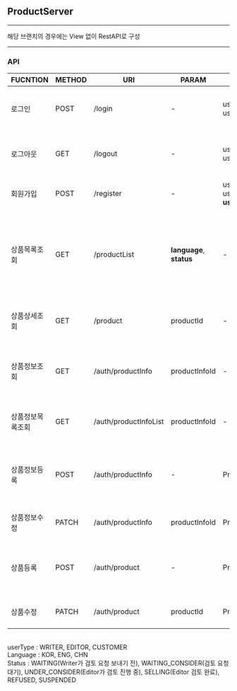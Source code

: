 ## ProductServer

<hr>

해당 브랜치의 경우에는 View 없이 RestAPI로 구성

<hr>

### API
|FUCNTION|METHOD|URI|PARAM|BODY|DESC|
|--------|------|---|-----|----|----|
|로그인|POST|/login|-|userId, userPassward|기본적인 기능 수행을 위한 로그인|
|로그아웃|GET|/logout|-|userId, userPassward|명시적인 세션 만료를 위한 로그아웃|
|회원가입|POST|/register|-|userId, userPassward, **userType**|고객 등록을 위한 회원가입|
|상품목록조회|GET|/productList|**language**, **status**|-|현재 등록되어 있는 상품의 목록 조회 <br> EDITOR의 경우에만 Status 조정|
|상품상세조회|GET|/product|productId|-|상품의 ID를 통해 내부 내용 조회|
|상품정보조회|GET|/auth/productInfo|productInfoId|-|하나의 상품에 등록된 언어 별 게시물 확인 목적|
|상품정보목록조회|GET|/auth/productInfoList|productInfoId|-|각 상품 별 언어 정보 등록 현황 확인 목적|
|상품정보등록|POST|/auth/productInfo|-|ProductRequestDTO|WRITER가 상품을 등록 (title, contents, price, language)|
|상품정보수정|PATCH|/auth/productInfo|productInfoId|ProductInfo|Status 및 수수료 수정|
|상품등록|POST|/auth/product|-|Product|EDITOR가 언어에 따른 Product를 추가|
|상품수정|PATCH|/auth/product|productId|Product|상품 내용 / Title / Price 수정|

<br>
userType : WRITER, EDITOR, CUSTOMER <br>
Language : KOR, ENG, CHN <br>
Status : WAITING(Writer가 검토 요청 보내기 전), WAITING_CONSIDER(검토 요청 대기), UNDER_CONSIDER(Editor가 검토 진행 중), SELLING(Editor 검토 완료), REFUSED, SUSPENDED
